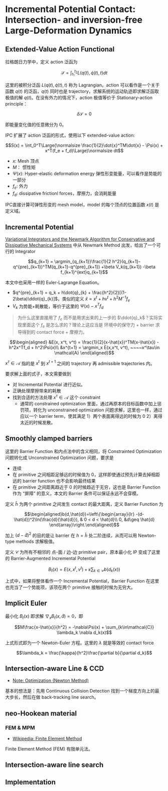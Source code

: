 # Incremental Potential Contact: Intersection- and inversion-free Large-Deformation Dynamics

## Extended-Value Action Functional
拉格朗日力学中，定义 action 泛函为

$$\mathcal{S} = \int_{t_1}^{t_2}L(q(t), \dot{q}(t), t)dt$$

这里的被积分泛函 $L(q(t), \dot{q}(t), t)$ 称为 Lagrangian。action 可以看作是一个关于函数 $q(t)$ 的泛函，$q(t)$ 同时也是 trajectory，求解系统的运动轨迹即求解泛函取极值的解 $q(t)$。在没有外力的情况下，action 极值等价于 Stationary-action principle：

$$\delta \mathcal{S} = 0$$

即能量变化值的任意微分为 0。

IPC 扩展了 action 泛函的形式，使用以下 extended-value action:

$$S(x) = \int_0^T\Large(\normalsize \frac{1}{2}\dot{x}^TM\dot{x} - \Psi(x) + x^T(f_e + f_d)\Large)\normalsize dt$$
- $x$: Mesh 顶点
- $M$： 惯性矩
- $\Psi(x)$: Hyper-elastic deformation energy 弹性形变能量，可以看作是势能的一部分
- $f_e$: 外力
- $f_d$: dissipative frictionl forces，摩擦力，会消耗能量

IPC直接计算可弹性形变的 mesh model，model 的每个顶点的位置函数 $x(t)$ 是定义域。

## Incremental Potential
[Variational Integrators and the Newmark Algorithm for Conservative and Dissipative Mechanical Systems](./2000%20Variational%20Integrators%20and%20the%20Newmark%20Algorithm%20for%20Conservative%20and%20Dissipative%20Mechanical%20Systems.md) 中从 Newmark Method 出发，给出了一个可行的 Integrator

$$q_{k+1} = \argmin_{q_{k+1}}\frac{1}{2 h^2}(q_{k+1}-q^{pre}_{k+1})^TM(q_{k+1}-q^{pre}_{k+1}) +\beta V_k(q_{k+1}) -\beta f_{k+1}^{ext}q_{k+1}$$

本文中也采用一样的 Euler-Lagrange Equation。
- $q^{pre}_{k+1} = q_k + h\dot{q}_{k} + \frac{h^2}{2}[(1-2\beta)\ddot{q}_{k}]$，类似的定义 $\hat{x} = x^t + hv^t + h^2M^{-1}f_e$
- $V_k$ 为势能+耗散能，等价于这里的 $\Psi(x) - x^Tf_d$

> 为什么这里直接用了 $f_e$ 而不是用求出来的上一步的 $\ddot{q}_k$？实际实现里面这个 $f_e$ 是怎么求的？理论上这应当是 环境中的保守力 + barrier 求导得到的 contact force + 摩擦力。

$$\begin{aligned}
    &E(x, x^t, v^t) = \frac{1}{2}(x-\hat{x})^TM(x-\hat{x}) - h^2x^Tf_d + h^2\Psi(x)\\
    &x^{t+1} = \argmin_x E(x,x^t, v^t), ~~~~x^\tau\in \mathcal{A}
\end{aligned}$$

$x^\tau\in \mathcal{A}$ 指的是 $x^t$ 到 $x^{t+1}$ 之间的 trajectory 再 admissible trajectories 内。

要求解上面的式子，本文需要做到
- 对 Incremental Potential 进行近似。
- 正确处理摩擦带来的耗散
- 找到合适的方法处理 $x^{\tau}\in\mathcal{A}$ 这个 constraint
  - 通常的 constrained optimization 里面，通过再原本的目标函数中加上惩罚项，转化为 unconstrained optimization 问题求解，这里也一样，通过应以一个 barrier term，使其满足 1）两个表面离得远的时候为 0 2）离得太近的时候发散。

## Smoothly clamped barriers
这里的 Barrier Function 和内点法中的含义相同，将 Constrainted Optimization 问题转化成 Unconstrained Optimization 问题，要求是
- 连续
- 在 primitive 之间相距足够远的时候值为 0，这样即使通过预先计算去掉相距远的 barrier function 也不会影响最终结果
- 在 primitive 之间距离趋近于 0 的时候趋近于无穷，这也是 Barrier Function 作为 “屏障” 的意义，本文的 Barrier 条件可以保证永远不会穿模。

定义 $\hat{h}$ 为两个 primitive 之间发生 contact 的最大距离，定义 Barrier Function 为

$$\begin{aligned}b(d,\hat{d})=\left\{\begin{array}{lr}
-(d-\hat{d})^2\ln(\frac{d}{\hat{d}}), & 0 < d < \hat{d}\\
0, &d\geq \hat{d}
\end{array}\right.\end{aligned}$$

加上 $(d-\hat{d})^2$ 的目的是让 barrier 在 $h=\hat{h}$ 处二阶连续，从而可以用 Newton-type methods 求解极值。

定义 $\mathcal{C}$ 为所有不相邻的 点-面 / 边-边 primitive pair，原本最小化 IP 变成了这里的 Barrier-Augmented Incremental Potential

$$B_{t}(x) = E(x, x^t, v^t) + \kappa\sum_{k\in\mathcal{C}}b(d_k(x))$$

上式中，如果将整体看作一个 Incremental Potential，Barrier Function 在这里也充当了一个势能项，该项在两个 primitive 接触的时候为无穷大。

## Implicit Euler
最小化 $B_t(x)$ 即求解 $\nabla_x B_t(x, \hat{d})=0$，即

$$M\frac{x-\hat{x}}{h^2} = -\nabla\Psi(x) + \sum_{k\in\mathcal{C}} \lambda_k \nabla d_k(x)$$

上式形式即为一个 Newton-Euler 方程。这里的 $\lambda$ 就是等效的 contact force

$$\lambda_k = \frac{\kappa}{h^2}\frac{\partial b}{\partial d_k}$$

## Intersection-aware Line & CCD
- [Note: Optimization (Newton Method)](./Marc%20Toussaint/Optimization%2001.md)

基本的想法是：先用 Continuous Collision Detection 找到一个梯度方向上的最大步长，然后在做 back-tracking line search。

## neo-Hookean material
### FEM & MPM
- [Wikipedia: Finite Element Method](https://en.wikipedia.org/wiki/Finite_element_method)

Finite Element Method (FEM) 有限单元法。

## Intersection-aware line search


## Implementation